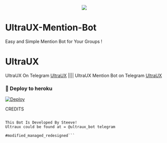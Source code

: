 <p align="center">
  <img src="https://telegra.ph/file/0577a42f96fb69c41172e.jpg">
</p>

# UltraUX-Mention-Bot
Easy and Simple Mention Bot for Your Groups !

# UltraUX
UltraUX On Telegram [UltraUX](https://t.me/ultraux_bot) |||| 
UltraUX Mention Bot on Telegram [UltraUX](t.me/ultraux_mentionbot)

### 🚀 Deploy to heroku
[![Deploy](https://www.herokucdn.com/deploy/button.svg)](https://heroku.com/deploy?template=https://github.com/noob-dv/UltraUX-Mention-Bot)

CREDITS

```❤️ DV ( Steeve ) ( @digvijaysingh178 )

This Bot Is Developed By Steeve!
Ultraux could be found at = @ultraux_bot telegram

#modified_managed_redesigned```
